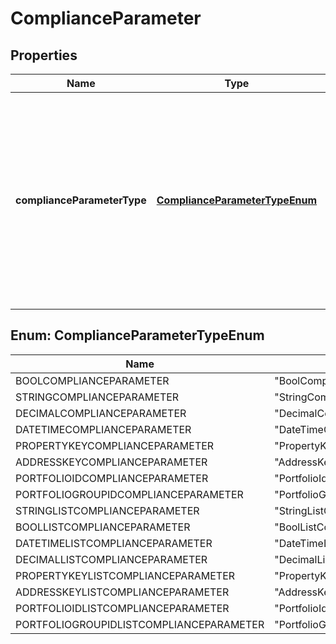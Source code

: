 

# ComplianceParameter


## Properties

| Name | Type | Description | Notes |
|------------ | ------------- | ------------- | -------------|
|**complianceParameterType** | [**ComplianceParameterTypeEnum**](#ComplianceParameterTypeEnum) | The parameter type. The available values are: BoolComplianceParameter, StringComplianceParameter, DecimalComplianceParameter, DateTimeComplianceParameter, PropertyKeyComplianceParameter, AddressKeyComplianceParameter, PortfolioIdComplianceParameter, PortfolioGroupIdComplianceParameter, StringListComplianceParameter, BoolListComplianceParameter, DateTimeListComplianceParameter, DecimalListComplianceParameter, PropertyKeyListComplianceParameter, AddressKeyListComplianceParameter, PortfolioIdListComplianceParameter, PortfolioGroupIdListComplianceParameter |  |



## Enum: ComplianceParameterTypeEnum

| Name | Value |
|---- | -----|
| BOOLCOMPLIANCEPARAMETER | &quot;BoolComplianceParameter&quot; |
| STRINGCOMPLIANCEPARAMETER | &quot;StringComplianceParameter&quot; |
| DECIMALCOMPLIANCEPARAMETER | &quot;DecimalComplianceParameter&quot; |
| DATETIMECOMPLIANCEPARAMETER | &quot;DateTimeComplianceParameter&quot; |
| PROPERTYKEYCOMPLIANCEPARAMETER | &quot;PropertyKeyComplianceParameter&quot; |
| ADDRESSKEYCOMPLIANCEPARAMETER | &quot;AddressKeyComplianceParameter&quot; |
| PORTFOLIOIDCOMPLIANCEPARAMETER | &quot;PortfolioIdComplianceParameter&quot; |
| PORTFOLIOGROUPIDCOMPLIANCEPARAMETER | &quot;PortfolioGroupIdComplianceParameter&quot; |
| STRINGLISTCOMPLIANCEPARAMETER | &quot;StringListComplianceParameter&quot; |
| BOOLLISTCOMPLIANCEPARAMETER | &quot;BoolListComplianceParameter&quot; |
| DATETIMELISTCOMPLIANCEPARAMETER | &quot;DateTimeListComplianceParameter&quot; |
| DECIMALLISTCOMPLIANCEPARAMETER | &quot;DecimalListComplianceParameter&quot; |
| PROPERTYKEYLISTCOMPLIANCEPARAMETER | &quot;PropertyKeyListComplianceParameter&quot; |
| ADDRESSKEYLISTCOMPLIANCEPARAMETER | &quot;AddressKeyListComplianceParameter&quot; |
| PORTFOLIOIDLISTCOMPLIANCEPARAMETER | &quot;PortfolioIdListComplianceParameter&quot; |
| PORTFOLIOGROUPIDLISTCOMPLIANCEPARAMETER | &quot;PortfolioGroupIdListComplianceParameter&quot; |



